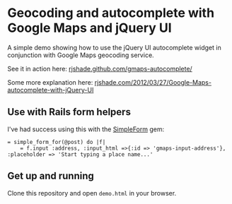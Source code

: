 # Geocoding and autocomplete with Google Maps and jQuery UI

A simple demo showing how to use the jQuery UI autocomplete widget in conjunction with Google Maps geocoding service.

See it in action here: [rjshade.github.com/gmaps-autocomplete/](http://rjshade.github.com/gmaps-autocomplete/)

Some more explanation here: [rjshade.com/2012/03/27/Google-Maps-autocomplete-with-jQuery-UI](http://rjshade.com/2012/03/27/Google-Maps-autocomplete-with-jQuery-UI/)

## Use with Rails form helpers
I've had success using this with the [SimpleForm](https://github.com/plataformatec/simple_form) gem:

    = simple_form_for(@post) do |f|
        = f.input :address, :input_html =>{:id => 'gmaps-input-address'}, :placeholder => 'Start typing a place name...'

## Get up and running
Clone this repository and open `demo.html` in your browser.
